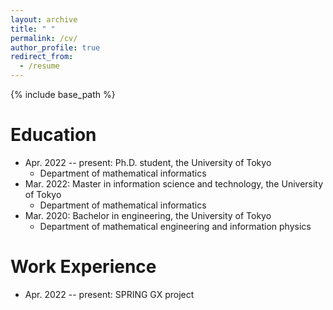 ```yaml
---
layout: archive
title: " "
permalink: /cv/
author_profile: true
redirect_from:
  - /resume
---
```


{% include base_path %}

Education
======
* Apr. 2022 -- present: Ph.D. student, the University of Tokyo
  * Department of mathematical informatics
* Mar. 2022: Master in information science and technology, the University of Tokyo
  * Department of mathematical informatics
* Mar. 2020: Bachelor in engineering, the University of Tokyo
  * Department of mathematical engineering and information physics
  

Work Experience
======
* Apr. 2022 -- present: SPRING GX project

<!--   
Teaching
======


Awards
======


Others
======
 -->

